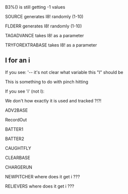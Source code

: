 
B3%() is still getting -1 values


SOURCE
generates I8! randomly (1-10)

FLDERR
generates I8! randomly (1-10)

TAGADVANCE
takes I8! as a parameter

TRYFOREXTRABASE
takes I8! as a parameter



## I for an i ##

If you see:
'-- it's not clear what variable this "I" should be

This is something to do with pinch hitting


If you see 'i' (not I):

We don't how exactly it is used and tracked ?!?!

ADV2BASE

RecordOut

BATTER1

BATTER2

CAUGHTFLY

CLEARBASE

CHARGERUN

NEWPITCHER
where does it get i ???

RELIEVERS
where does it get i ???
